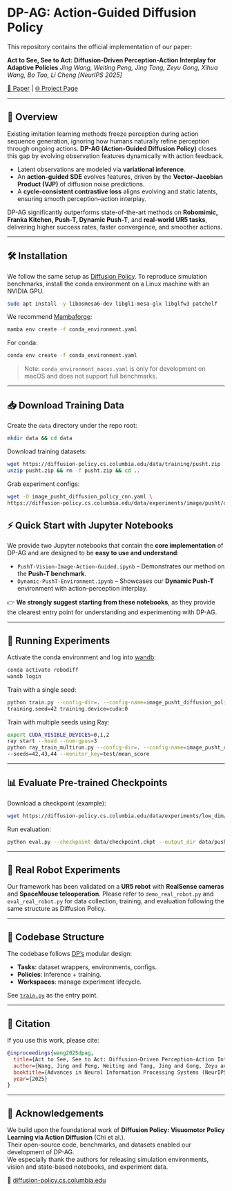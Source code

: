 # DP-AG: Action-Guided Diffusion Policy

This repository contains the official implementation of our paper:

**Act to See, See to Act: Diffusion-Driven Perception-Action Interplay for Adaptive Policies**
*Jing Wang, Weiting Peng, Jing Tang, Zeyu Gong, Xihua Wang, Bo Tao, Li Cheng*
*[NeurIPS 2025]* 

[📄 Paper](https://jingwang18.github.io/dp-ag.github.io/) | [🌐 Project Page](https://jingwang18.github.io/dp-ag.github.io/)

---

## 📖 Overview

Existing imitation learning methods freeze perception during action sequence generation, ignoring how humans naturally refine perception through ongoing actions. **DP-AG (Action-Guided Diffusion Policy)** closes this gap by evolving observation features dynamically with action feedback.

* Latent observations are modeled via **variational inference**.
* An **action-guided SDE** evolves features, driven by the **Vector–Jacobian Product (VJP)** of diffusion noise predictions.
* A **cycle-consistent contrastive loss** aligns evolving and static latents, ensuring smooth perception–action interplay.

DP-AG significantly outperforms state-of-the-art methods on **Robomimic, Franka Kitchen, Push-T, Dynamic Push-T**, and **real-world UR5 tasks**, delivering higher success rates, faster convergence, and smoother actions.

---

## 🛠️ Installation

We follow the same setup as [Diffusion Policy](https://diffusion-policy.cs.columbia.edu/). To reproduce simulation benchmarks, install the conda environment on a Linux machine with an NVIDIA GPU.

```bash
sudo apt install -y libosmesa6-dev libgl1-mesa-glx libglfw3 patchelf
```

We recommend [Mambaforge](https://github.com/conda-forge/miniforge#mambaforge):

```bash
mamba env create -f conda_environment.yaml
```

For conda:

```bash
conda env create -f conda_environment.yaml
```

> Note: `conda_environment_macos.yaml` is only for development on macOS and does not support full benchmarks.

---

## 📥 Download Training Data

Create the `data` directory under the repo root:

```bash
mkdir data && cd data
```

Download training datasets:

```bash
wget https://diffusion-policy.cs.columbia.edu/data/training/pusht.zip
unzip pusht.zip && rm -f pusht.zip && cd ..
```

Grab experiment configs:

```bash
wget -O image_pusht_diffusion_policy_cnn.yaml \
https://diffusion-policy.cs.columbia.edu/data/experiments/image/pusht/diffusion_policy_cnn/config.yaml
```


## ⚡ Quick Start with Jupyter Notebooks

We provide two Jupyter notebooks that contain the **core implementation** of DP-AG and are designed to be **easy to use and understand**:

* `PushT-Vision-Image-Action-Guided.ipynb` – Demonstrates our method on the **Push-T benchmark**.
* `Dynamic-PushT-Environment.ipynb` – Showcases our **Dynamic Push-T** environment with action–perception interplay.

👉 **We strongly suggest starting from these notebooks**, as they provide the clearest entry point for understanding and experimenting with DP-AG.

---

## 🚀 Running Experiments

Activate the conda environment and log into [wandb](https://wandb.ai):

```bash
conda activate robodiff
wandb login
```

Train with a single seed:

```bash
python train.py --config-dir=. --config-name=image_pusht_diffusion_policy_cnn.yaml \
training.seed=42 training.device=cuda:0
```

Train with multiple seeds using Ray:

```bash
export CUDA_VISIBLE_DEVICES=0,1,2
ray start --head --num-gpus=3
python ray_train_multirun.py --config-dir=. --config-name=image_pusht_diffusion_policy_cnn.yaml \
--seeds=42,43,44 --monitor_key=test/mean_score
```

---

## 📊 Evaluate Pre-trained Checkpoints

Download a checkpoint (example):

```bash
wget https://diffusion-policy.cs.columbia.edu/data/experiments/low_dim/pusht/diffusion_policy_cnn/train_0/checkpoints/epoch=0550-test_mean_score=0.969.ckpt -O data/checkpoint.ckpt
```

Run evaluation:

```bash
python eval.py --checkpoint data/checkpoint.ckpt --output_dir data/pusht_eval_output --device cuda:0
```

---

## 🤖 Real Robot Experiments

Our framework has been validated on a **UR5 robot** with **RealSense cameras** and **SpaceMouse teleoperation**.
Please refer to `demo_real_robot.py` and `eval_real_robot.py` for data collection, training, and evaluation following the same structure as Diffusion Policy.

---

## 🔧 Codebase Structure

The codebase follows [DP’s](https://diffusion-policy.cs.columbia.edu/) modular design:

* **Tasks**: dataset wrappers, environments, configs.
* **Policies**: inference + training.
* **Workspaces**: manage experiment lifecycle.

See [`train.py`](./train.py) as the entry point.

---

## 📜 Citation

If you use this work, please cite:

```bibtex
@inproceedings{wang2025dpag,
  title={Act to See, See to Act: Diffusion-Driven Perception-Action Interplay for Adaptive Policies},
  author={Wang, Jing and Peng, Weiting and Tang, Jing and Gong, Zeyu and Wang, Xihua and Tao, Bo and Cheng, Li},
  booktitle={Advances in Neural Information Processing Systems (NeurIPS 2025)},
  year={2025}
}
```

---

## 🙏 Acknowledgements  

We build upon the foundational work of **Diffusion Policy: Visuomotor Policy Learning via Action Diffusion** (Chi et al.).  
Their open-source code, benchmarks, and datasets enabled our development of DP-AG.  
We especially thank the authors for releasing simulation environments, vision and state-based notebooks, and experiment data.  

🔗 [diffusion-policy.cs.columbia.edu](https://diffusion-policy.cs.columbia.edu/)
